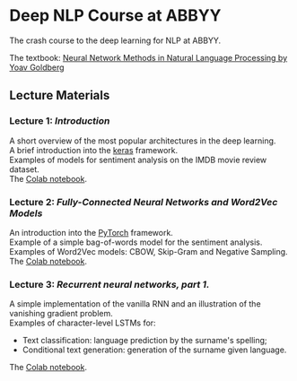 # Deep NLP Course at ABBYY

The crash course to the deep learning for NLP at ABBYY.

The textbook: [Neural Network Methods in Natural Language Processing by Yoav Goldberg](https://www.amazon.com/Language-Processing-Synthesis-Lectures-Technologies/dp/1627052984)

## Lecture Materials
### Lecture 1: *Introduction*  
A short overview of the most popular architectures in the deep learning.   
A brief introduction into the [keras](keras.io) framework.  
Examples of models for sentiment analysis on the IMDB movie review dataset.  
The [Colab notebook](https://colab.research.google.com/notebook#fileId=1KGy9Hm3y4asE6ohg3QD77w2nZV3V9_08).

### Lecture 2: *Fully-Connected Neural Networks and Word2Vec Models*  
An introduction into the [PyTorch](pytorch.org) framework.   
Example of a simple bag-of-words model for the sentiment analysis.  
Examples of Word2Vec models: CBOW, Skip-Gram and Negative Sampling.  
The [Colab notebook](https://colab.research.google.com/drive/15tg6jTt1F0oR5PzFlcZNBnpPiu4se1m3).

### Lecture 3: *Recurrent neural networks, part 1.*  
A simple implementation of the vanilla RNN and an illustration of the vanishing gradient problem.  
Examples of character-level LSTMs for:
- Text classification: language prediction by the surname's spelling;
- Conditional text generation: generation of the surname given language.  

The [Colab notebook](https://colab.research.google.com/drive/1mLUuEcEBAqw8WwlezEgkXhjeulOAE5fW).
